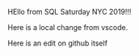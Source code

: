 HEllo from SQL Saturday NYC 2019!!!

Here is a local change from vscode.

Here is an edit on github itself
